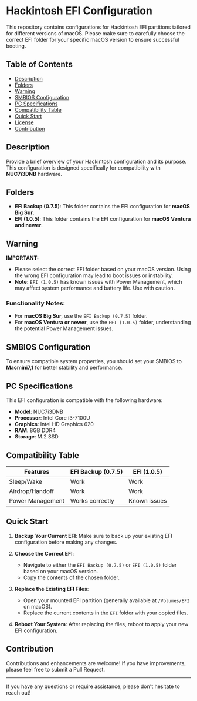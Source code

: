 # Hackintosh EFI Configuration

This repository contains configurations for Hackintosh EFI partitions tailored for different versions of macOS. Please make sure to carefully choose the correct EFI folder for your specific macOS version to ensure successful booting.

## Table of Contents
- [Description](#description)
- [Folders](#folders)
- [Warning](#warning)
- [SMBIOS Configuration](#smbios-configuration)
- [PC Specifications](#pc-specifications)
- [Compatibility Table](#compatibility-table)
- [Quick Start](#quick-start)
- [License](#license)
- [Contribution](#contribution)

## Description

Provide a brief overview of your Hackintosh configuration and its purpose. This configuration is designed specifically for compatibility with **NUC7i3DNB** hardware.

## Folders

- **EFI Backup (0.7.5)**: This folder contains the EFI configuration for **macOS Big Sur**.
- **EFI (1.0.5)**: This folder contains the EFI configuration for **macOS Ventura and newer**.

## Warning

**IMPORTANT:** 
- Please select the correct EFI folder based on your macOS version. Using the wrong EFI configuration may lead to boot issues or instability.
- **Note:** `EFI (1.0.5)` has known issues with Power Management, which may affect system performance and battery life. Use with caution.

### Functionality Notes:
- For **macOS Big Sur**, use the `EFI Backup (0.7.5)` folder.
- For **macOS Ventura or newer**, use the `EFI (1.0.5)` folder, understanding the potential Power Management issues.

## SMBIOS Configuration

To ensure compatible system properties, you should set your SMBIOS to **Macmini7,1** for better stability and performance.

## PC Specifications

This EFI configuration is compatible with the following hardware:

- **Model**: NUC7i3DNB
- **Processor**: Intel Core i3-7100U
- **Graphics**: Intel HD Graphics 620
- **RAM**: 8GB DDR4
- **Storage**: M.2 SSD

## Compatibility Table

| Features              | EFI Backup (0.7.5) | EFI (1.0.5)              |
|-----------------------|---------------------|---------------------------|
| Sleep/Wake            | Work                | Work                      |
| Airdrop/Handoff       | Work                | Work                      |
| Power Management       | Works correctly     | Known issues              |

## Quick Start

1. **Backup Your Current EFI**: Make sure to back up your existing EFI configuration before making any changes.
   
2. **Choose the Correct EFI**:
   - Navigate to either the `EFI Backup (0.7.5)` or `EFI (1.0.5)` folder based on your macOS version.
   - Copy the contents of the chosen folder.

3. **Replace the Existing EFI Files**:
   - Open your mounted EFI partition (generally available at `/Volumes/EFI` on macOS).
   - Replace the current contents in the `EFI` folder with your copied files.

4. **Reboot Your System**: After replacing the files, reboot to apply your new EFI configuration.

## Contribution

Contributions and enhancements are welcome! If you have improvements, please feel free to submit a Pull Request.

---

If you have any questions or require assistance, please don't hesitate to reach out!